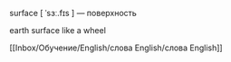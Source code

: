 surface \[ ˈsɜː.fɪs \] — поверхность

earth surface like a wheel

[[Inbox/Обучение/English/слова English/слова English]]



